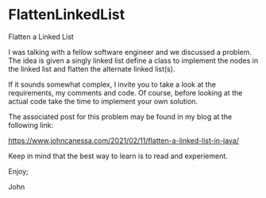# FlattenLinkedList
Flatten a Linked List

I was talking with a fellow software engineer and we discussed a problem.
The idea is given a singly linked list define a class to implement
the nodes in the linked list and flatten the alternate linked
list(s).

If it sounds somewhat complex, I invite you to take a look at the
requirements, my comments and code. Of course, before looking at
the actual code take the time to implement your own solution.

The associated post for this problem may be found in my blog
at the following link:

https://www.johncanessa.com/2021/02/11/flatten-a-linked-list-in-java/

Keep in mind that the best way to learn is to read and experiement.

Enjoy;

John
